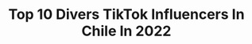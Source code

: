 ---
title: Top 10 Divers TikTok Influencers In Chile In 2022
description: >-
  Find top divers TikTok influencers in Chile in 2022. Most popular hashtags: #parati #chile #fyp #foryou.
platform: TikTok
hits: 25
text_top: Analyze the most popular TikTok profiles on inBeat.
text_bottom: Our search engine aggregates 25 TikTok influencers like this in Chile for you to connect with.
profiles:
  - username: "paty.anto13"
    fullname: >-
      🌹P A T Y🌹
    bio: >-
      🇻🇪solo lo hago por diversión🇻🇪 ❤instagram❤ 🥰paty.anto13🥰
    location: "Chile"
    followers: 59062
    engagement: 1841
    commentsToLikes: 0.028224
    id: ck9em4uazdkqf0j78xtdnp1za
    verified: false
    hashtags: "#ridiculossquad, #parati, #foryou, #reaccionar"
  - username: "itsvicexd"
    fullname: >-
      elvicee
    bio: >-
      Sígueme en Instagram: @itsvicexd Solo por diversión , Chilean 🇨🇱
    location: "Chile"
    followers: 229700
    engagement: 1625
    commentsToLikes: 0.036153
    id: cka610psltf480i780rmidby3
    verified: false
    hashtags: "#foryoupage, #parati, #trending, #destacame"
  - username: "camilaa_cavieres"
    fullname: >-
      🎀 𝘾𝙖𝙢𝙞𝙡𝙖𝙖 🎀
    bio: >-
      Solo por diversión✨ Curicó💖 19//🇨🇱
    location: "Chile"
    followers: 23700
    engagement: 1641
    commentsToLikes: 0.038985
    id: ckb9c1d8eyp630j23x2533pio
    verified: false
    hashtags: "#parati, #chile, #xyzbca, #fyp"
  - username: "brandon_marcuss"
    fullname: >-
      brandon_marcuss
    bio: >-
      Ig: brandon_marcuss 🔝 Solo por diversión✨ Santiago, Chile.🇨🇱
    location: "Chile"
    followers: 31900
    engagement: 1459
    commentsToLikes: 0.010871
    id: ckbben5yd3ejg0j23ppix23wi
    verified: false
    hashtags: "#greenscreen, #viral, #goviral, #chile"
  - username: "panchito_acevedo"
    fullname: >-
      panchito_acevedo14
    bio: >-
      Corona Time "Todo lo que sea creado acá , es por diversión"
    location: "Chile"
    followers: 3712
    engagement: 419
    commentsToLikes: 0.020913
    id: ckb9d874o0ftf0j23hkuayf9a
    verified: false
    hashtags: "#cuarentena, #usa, #chile, #hollywood"
  - username: "poligho"
    fullname: >-
      Poli🇨🇱#tiktokchile
    bio: >-
      la vida es bella..😍 🇨🇱 Humor y solo buena onda 💪actuo la musica es mi pasion
    location: "Chile"
    followers: 4266
    engagement: 2163
    commentsToLikes: 0.361521
    id: cka9mdeaq4a840i7812hi0i0l
    verified: false
    hashtags: "#lasmontini, #hoyesviernesymicuerpolosabe, #diversion, #gallina"
  - username: "franrafi"
    fullname: >-
      María Francisca Pizarro
    bio: >-
      Locuras ❤️ From Chile 🇨🇱
    location: "Chile"
    followers: 15600
    engagement: 868
    commentsToLikes: 0.022737
    id: ckbf38cucqrlm0j23cia7hxsm
    verified: false
    hashtags: "#invierno, #tiktok, #locuras, #parati"
  - username: "ferrvidalb"
    fullname: >-
      Fernanda Vidal Basul
    bio: >-
      Immadura, nunca madura 😂 Enfermera 💉 Chilenisima ❤ 🇨🇱 Edad no ilegal 👊
    location: "Chile"
    followers: 52600
    engagement: 747
    commentsToLikes: 0.080776
    id: ckdhatdr0vk3z0j23jkh2ov1v
    verified: false
    hashtags: "#baile, #nurse, #reaccionar, #enfermera"
  - username: "_nicourrutia_"
    fullname: >-
      Nicolas Urrutia
    bio: >-
      instagram: _nicourrutia_ 📧: nicolas.urrutiacap@gmail.com I’m stupid?... oh yes!
    location: "Chile"
    followers: 168300
    engagement: 1950
    commentsToLikes: 0.012423
    id: ckbatipvvk32c0j23brcxj710
    verified: false
    hashtags: "#pennywise, #foryoupage, #chile, #parati"
  - username: "josa_prado"
    fullname: >-
      Josefina Antonia Prado
    bio: >-
      𝟙𝟞 🇨🇱 🎭Pov’s y Comedia 🎭 Stalkeo a la gente que me vaya a seguir a mi Ig⬆️
    location: "Chile"
    followers: 169800
    engagement: 2253
    commentsToLikes: 0.012277
    id: ck83ze11czwzs0j789x1fxmof
    verified: false
    hashtags: "#humor, #mexico, #storytime, #xd"
---